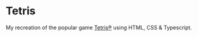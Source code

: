 # Tetris

My recreation of the popular game [Tetris®](https://tetris.com) using HTML, CSS & Typescript.
